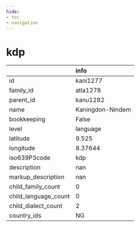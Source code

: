 ```yaml
---
hide:
- toc
- navigation
---
```

# kdp
|                      | info             |
|:---------------------|:-----------------|
| id                   | kani1277         |
| family_id            | atla1278         |
| parent_id            | kanu1282         |
| name                 | Kaningdon-Nindem |
| bookkeeping          | False            |
| level                | language         |
| latitude             | 9.525            |
| longitude            | 8.37644          |
| iso639P3code         | kdp              |
| description          | nan              |
| markup_description   | nan              |
| child_family_count   | 0                |
| child_language_count | 0                |
| child_dialect_count  | 2                |
| country_ids          | NG               |